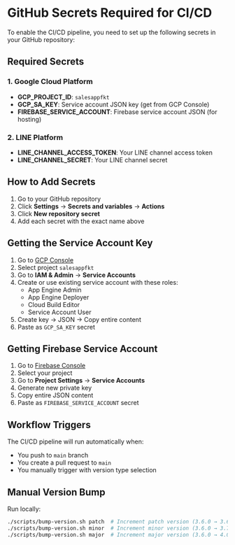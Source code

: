 # GitHub Secrets Required for CI/CD

To enable the CI/CD pipeline, you need to set up the following secrets in your GitHub repository:

## Required Secrets

### 1. Google Cloud Platform
- **GCP_PROJECT_ID**: `salesappfkt`
- **GCP_SA_KEY**: Service account JSON key (get from GCP Console)
- **FIREBASE_SERVICE_ACCOUNT**: Firebase service account JSON (for hosting)

### 2. LINE Platform
- **LINE_CHANNEL_ACCESS_TOKEN**: Your LINE channel access token
- **LINE_CHANNEL_SECRET**: Your LINE channel secret

## How to Add Secrets

1. Go to your GitHub repository
2. Click **Settings** → **Secrets and variables** → **Actions**
3. Click **New repository secret**
4. Add each secret with the exact name above

## Getting the Service Account Key

1. Go to [GCP Console](https://console.cloud.google.com)
2. Select project `salesappfkt`
3. Go to **IAM & Admin** → **Service Accounts**
4. Create or use existing service account with these roles:
   - App Engine Admin
   - App Engine Deployer
   - Cloud Build Editor
   - Service Account User
5. Create key → JSON → Copy entire content
6. Paste as `GCP_SA_KEY` secret

## Getting Firebase Service Account

1. Go to [Firebase Console](https://console.firebase.google.com)
2. Select your project
3. Go to **Project Settings** → **Service Accounts**
4. Generate new private key
5. Copy entire JSON content
6. Paste as `FIREBASE_SERVICE_ACCOUNT` secret

## Workflow Triggers

The CI/CD pipeline will run automatically when:
- You push to `main` branch
- You create a pull request to `main`
- You manually trigger with version type selection

## Manual Version Bump

Run locally:
```bash
./scripts/bump-version.sh patch  # Increment patch version (3.6.0 → 3.6.1)
./scripts/bump-version.sh minor  # Increment minor version (3.6.0 → 3.7.0)
./scripts/bump-version.sh major  # Increment major version (3.6.0 → 4.0.0)
```